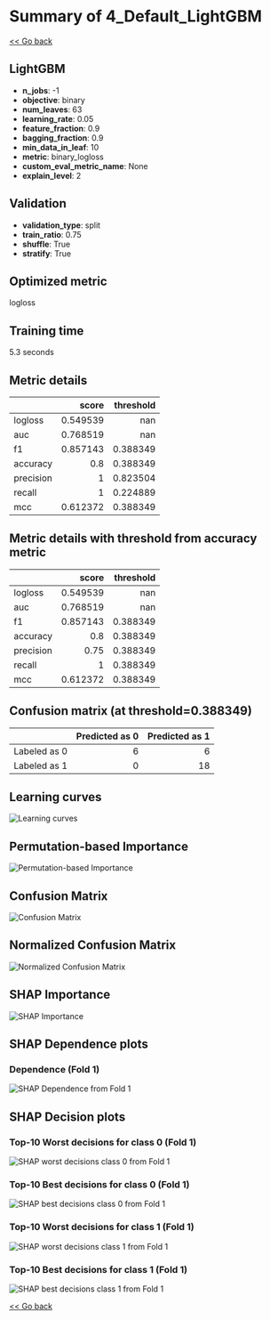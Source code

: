 # Summary of 4_Default_LightGBM

[<< Go back](../README.md)


## LightGBM
- **n_jobs**: -1
- **objective**: binary
- **num_leaves**: 63
- **learning_rate**: 0.05
- **feature_fraction**: 0.9
- **bagging_fraction**: 0.9
- **min_data_in_leaf**: 10
- **metric**: binary_logloss
- **custom_eval_metric_name**: None
- **explain_level**: 2

## Validation
 - **validation_type**: split
 - **train_ratio**: 0.75
 - **shuffle**: True
 - **stratify**: True

## Optimized metric
logloss

## Training time

5.3 seconds

## Metric details
|           |    score |   threshold |
|:----------|---------:|------------:|
| logloss   | 0.549539 |  nan        |
| auc       | 0.768519 |  nan        |
| f1        | 0.857143 |    0.388349 |
| accuracy  | 0.8      |    0.388349 |
| precision | 1        |    0.823504 |
| recall    | 1        |    0.224889 |
| mcc       | 0.612372 |    0.388349 |


## Metric details with threshold from accuracy metric
|           |    score |   threshold |
|:----------|---------:|------------:|
| logloss   | 0.549539 |  nan        |
| auc       | 0.768519 |  nan        |
| f1        | 0.857143 |    0.388349 |
| accuracy  | 0.8      |    0.388349 |
| precision | 0.75     |    0.388349 |
| recall    | 1        |    0.388349 |
| mcc       | 0.612372 |    0.388349 |


## Confusion matrix (at threshold=0.388349)
|              |   Predicted as 0 |   Predicted as 1 |
|:-------------|-----------------:|-----------------:|
| Labeled as 0 |                6 |                6 |
| Labeled as 1 |                0 |               18 |

## Learning curves
![Learning curves](learning_curves.png)

## Permutation-based Importance
![Permutation-based Importance](permutation_importance.png)
## Confusion Matrix

![Confusion Matrix](confusion_matrix.png)


## Normalized Confusion Matrix

![Normalized Confusion Matrix](confusion_matrix_normalized.png)



## SHAP Importance
![SHAP Importance](shap_importance.png)

## SHAP Dependence plots

### Dependence (Fold 1)
![SHAP Dependence from Fold 1](learner_fold_0_shap_dependence.png)

## SHAP Decision plots

### Top-10 Worst decisions for class 0 (Fold 1)
![SHAP worst decisions class 0 from Fold 1](learner_fold_0_shap_class_0_worst_decisions.png)
### Top-10 Best decisions for class 0 (Fold 1)
![SHAP best decisions class 0 from Fold 1](learner_fold_0_shap_class_0_best_decisions.png)
### Top-10 Worst decisions for class 1 (Fold 1)
![SHAP worst decisions class 1 from Fold 1](learner_fold_0_shap_class_1_worst_decisions.png)
### Top-10 Best decisions for class 1 (Fold 1)
![SHAP best decisions class 1 from Fold 1](learner_fold_0_shap_class_1_best_decisions.png)

[<< Go back](../README.md)
